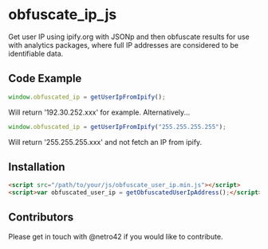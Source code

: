 # obfuscate_ip_js
Get user IP using ipify.org with JSONp and then obfuscate results for use with analytics packages, where full IP addresses are considered to be identifiable data.

## Code Example

``` javascript
window.obfuscated_ip = getUserIpFromIpify();
```

Will return '192.30.252.xxx' for example. Alternatively...


``` javascript
window.obfuscated_ip = getUserIpFromIpify("255.255.255.255");
```

Will return '255.255.255.xxx' and not fetch an IP from ipify.

## Installation

``` html
<script src="/path/to/your/js/obfuscate_user_ip.min.js"></script>
<script>var obfuscated_user_ip = getObfuscatedUserIpAddress();</script>
```

## Contributors

Please get in touch with @netro42 if you would like to contribute.